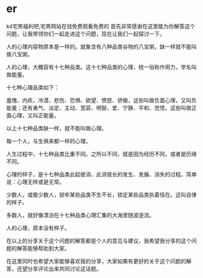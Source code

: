 # er
kd宅男福利吧,宅男网站在钱免费观看免费的
首先非常感谢在这里能为你解答这个问题，让我带领你们一起走进这个问题，现在让我们一起探讨一下。

人的心理内容物原本是一样的。就象含有八种品类谷物的八宝粥，缺一样就不能叫做八宝粥。

人的心理，大概容有十七种品类。这十七种品类的心理，统一俗称作用力，学名叫做能量。

十七种心理品类如下：

羞愧、内疚、冷漠、悲伤、恐惧、欲望、愤怒、骄傲，这些叫做负面心理，又叫负能量；还有勇气、淡定、主动、宽容、明智、爱、宁静、平和、觉悟，这些叫做正面心理，又叫正能量。

以上十七种品类缺一样，就不能叫做心理。

每一个人，与生俱来都一样的心理。

人生过程中，十七种品类比重不同。之所以不同，就是因为经历不同，或者是历缘不同。

心理的样子，是十七种品类此起彼消、此消彼长的发生、发展、消失的过程。简单说：心理无样或是无常。

少数人，或极少数人，锁牢某些品类不生不长，锁定某些品类执着恒在。这叫自律的样子。

多数人，就好像漂泊在十七种品类心理汇集的大海里随波逐流。

人的心理，原本没有样子。

在以上的分享关于这个问题的解答都是个人的意见与建议，我希望我分享的这个问题的解答能够帮助到大家。

在这里同时也希望大家能够喜欢我的分享，大家如果有更好的关于这个问题的解答，还望分享评论出来共同讨论这话题。
